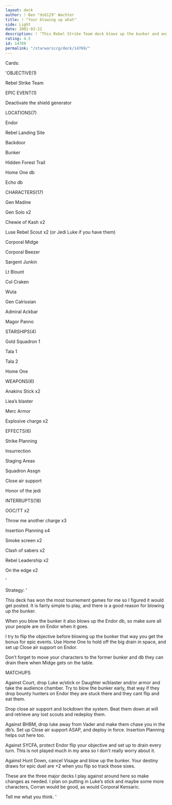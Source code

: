 ```yaml
---
layout: deck
author: ! Ben "ds6129" Wachter
title: ! "Your blowing up what"
side: Light
date: 2001-03-22
description: ! "This Rebel Strike Team deck blows up the bunker and anything else the opponent is playing"
rating: 4.5
id: 14769
permalink: "/starwarsccg/deck/14769/"
---
```

Cards: 

'OBJECTIVE(1)

Rebel Strike Team


EPIC EVENT(1)

Deactivate the shield generator


LOCATIONS(7)

Endor

Rebel Landing Site

Backdoor

Bunker

Hidden Forest Trail

Home One db

Echo db


CHARACTERS(17)

Gen Madine

Gen Solo x2

Chewie of Kash x2

Luse Rebel Scout x2 (or Jedi Luke if you have them)

Corporal Midge

Corporal Beezer

Sargent Junkin

Lt Blount

Col Craken

Wuta

Gen Calrissian

Admiral Ackbar

Magor Panno


STARSHIPS(4)

Gold Squadron 1

Tala 1

Tala 2

Home One


WEAPONS(6)

Anakins Stick x2

Liea’s blaster

Merc Armor

Explosive charge x2


EFFECTS(6)

Strike Planning

Insurrection

Staging Areas

Squadron Assgn

Close air support

Honor of the jedi


INTERRUPTS(18)

OOC/TT x2

Throw me another charge x3

Insertion Planning x4

Smoke screen x2

Clash of sabers x2

Rebel Leadership x2

On the edge x2

'

Strategy: '

This deck has won the most tournement games for me so I figured it would get posted. It is fairly simple to play, and there is a good reason for blowing up the bunker.

  When you blow the bunker it also blows up the Endor db, so make sure all your people are on Endor when it goes. 

 I try to flip the objective before blowing up the bunker that way you get the bonus for epic events. Use Home One to hold off the big drain in space, and set up Close air support on Endor.

 Don’t forget to move your characters to the former bunker and db they can drain there when Midge gets on the table.

 MATCHUPS


Against Court, drop Luke w/stick or Daughter w/blaster and/or armor and take the audience chamber. Try to blow the bunker early, that way if they drop bounty hunters on Endor they are stuck there and they cant flip and eat them.

Drop close air support and lockdown the system. Beat them down at will and retrieve any lost scouts and redeploy them.


Against BHBM, drop luke away from Vader and make them chase you in the db’s. Set up Close air support ASAP, and deploy in force. Insertion Planning helps out here too.


Against SYCFA, protect Endor flip your objective and set up to drain every turn. This is not played much in my area so I don’t really worry about it.


Against Hunt Down, cancel Visage and blow up the bunker. Your destiny draws for epic duel are +2 when you flip so track those sixes. 

  These are the three major decks I play against around here so make changes as needed. I plan on putting in Luke’s stick and maybe some more characters, Corran would be good, as would Corporal Kensaric. 

 Tell me what you think.   '
